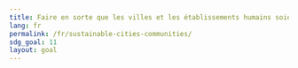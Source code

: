 ```yaml
---
title: Faire en sorte que les villes et les établissements humains soient ouverts à tous, sûrs, résilients et durables
lang: fr
permalink: /fr/sustainable-cities-communities/
sdg_goal: 11
layout: goal
---
```

